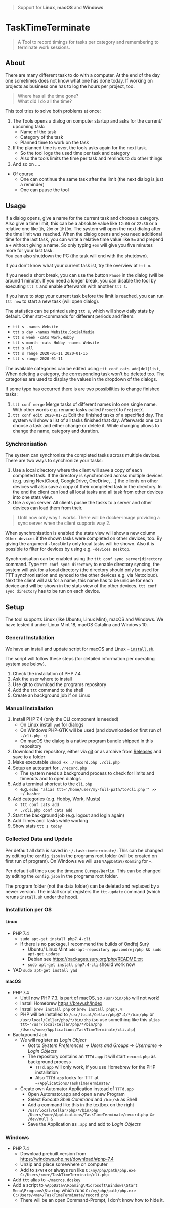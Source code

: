 > Support for **Linux**, **macOS** and **Windows**

# TaskTimeTerminate

> A Tool to record timings for tasks per category and remembering to terminate work sessions.

## About
There are many different task to do with a computer. At the end of the day one sometimes does not know what
one has done today. If working on projects as business one has to log the hours per project, too.

> Where has all the time gone?  
> What did I do all the time?


This tool tries to solve both problems at once:
1. The Tools opens a dialog on computer startup and asks for the current/ upcoming task:
    - Name of the task
    - Category of the task
    - Planned time to work on the task
2. If the planned time is over, the tools asks again for the next task.
    - So the tool logs the used time per task and category
    - Also the tools limits the time per task and reminds to do other things
3. And so on ....

- Of course
    - One can continue the same task after the limit (the next dialog is just a reminder)
    - One can pause the tool

## Usage
If a dialog opens, give a name for the current task and choose a category. Also give a time limit,
this can be a absolute value like `12:00` or `22:30` or a relative one like `1h`, `20m` or 
`1h10m`. The system will open the next dialog after the time limit was reached. 
When the dialog opens and you need additional time for the last task, you can write a relative time value 
like `5m` and prepend a `+` without giving a name. So only typing `+5m` will give you five minutes more
for your last task.  
You can also shutdown the PC (the task will end with the shutdown).

If you don't know what your current task ist, try the overview at `ttt o`.

If you need a short break, you can use the button `Pause` in the dialog (will be around 1 minute).
If you need a longer break, you can disable the tool by executing `ttt t` and enable afterwards with
another `ttt t`. 

If you have to stop your current task before the limit is reached, you can run `ttt new`
to start a new task (will open dialog).

The statistics can be printed using `ttt s`, which will show daily stats by default.
Other stat-commands for different periods and filters:
- `ttt s -names Website`
- `ttt s day -names Website,SocialMedia`
- `ttt s week -cats Work,Hobby`
- `ttt s month -cats Hobby -names Website`
- `ttt s all`
- `ttt s range 2020-01-11 2020-01-15`
- `ttt s range 2020-01-11`

The available categories can be edited using `ttt conf cats add|del|list`,
When deleting a category, the corresponding task won't be deleted too. The categories
are used to display the values in the dropdown of the dialogs.

If some typo has occurred there is are two possibilities to change finished tasks:
1. `ttt conf merge` Merge tasks of different names into one single name. With other words e.g. rename
	tasks called `ProectX` to `ProjectX`.
2. `ttt conf edit 2020-01-21` Edit the finished tasks of a specified day. The system will show a list of all
	tasks finished that day. Afterwards one can choose a task and either change or delete it.
	While changing allows to change the name, category and duration.

### Synchronisation
The system can synchronize the completed tasks across multiple devices.
There are two ways to synchronize your tasks:

1. Use a local directory where the client will save a copy of each completed task.
	If the directory is synchronized across multiple devices 
	(e.g. using NextCloud, GoogleDrive, OneDrive, ...) the clients on
	other devices will also save a copy of their completed task in the
	directory.
	In the end the client can load all local tasks and all task
	from other devices into one stats view.
2. Use a sync server. All clients pushe the tasks to a server
	and other devices can load them from their.

> Until now only way 1. works. There will be docker-image providing
> a sync server when the client supports way 2.

When synchronisation is enabled the stats view will show a new
column `Other devices` if the shown tasks were
completed on other devices, too. By giving the argument 
`-localOnly` only local tasks will be shown. Also it is possible
to filter for devices by using e.g. `-devices Desktop`.

Synchronisation can be enabled using the `ttt conf sync server|directory` command.
Type `ttt conf sync directory` to enable directory syncing, the system 
will ask for a local directory (the directory should only be used for
TTT synchronisation and synced to the other devices e.g. via Netxcloud).
Next the client will ask for a name, this name has to be unique for
each device and will be shown in the stats view of the other devices.
`ttt conf sync directory` has to be run on each device.

## Setup
The tool supports Linux (like Ubuntu, Linux Mint), macOS and Windows.
We have tested it under Linux Mint 18, macOS Catalina and Windows 10.

### General Installation
We have an install and update script for macOS and Linux &ndash; [`install.sh`](https://raw.githubusercontent.com/KIMB-technologies/TaskTimeTerminate/master/install.sh).

The script will follow these steps (for detailed information per operating system see below).
1. Check the installation of PHP 7.4
2. Ask the user where to install
3. Use git to download the programs repository
4. Add the `ttt` command to the shell
5. Create an background job if on Linux

### Manual Installation
1. Install PHP 7.4 (only the CLI component is needed)
    - On Linux install `yad` for dialogs
    - On Windows PHP-GTK will be used (and downloaded on first run of `./cli.php r`)
    - On macOS the dialog is a native program bundle shipped in this repository
2. Download this repository, either via [git](https://github.com/KIMB-technologies/TaskTimeTerminate.git)
	or as archive from [Releases](https://github.com/KIMB-technologies/TaskTimeTerminate/releases/latest) and save to a folder
3. Make executable `chmod +x ./record.php ./cli.php`
4. Setup an autostart for `./record.php`
    - The system needs a background process to check for limits and timeouts and to open dialogs
5. Add a terminal shortcut to the `cli.php`
    - e.g. `echo "alias ttt='/home/user/my-full-path/to/cli.php'" >> ~/.bashrc`
6. Add categories (e.g. Hobby, Work, Musts)
    - `ttt conf cats add`
    - `./cli.php conf cats add`
7. Start the background job (e.g. logout and login again)
8. Add Times and Tasks while working
9. Show stats `ttt s today`

### Collected Data and Update
Per default all data is saved in `~/.tasktimeterminate/`. This can be changed by editing the
`config.json` in the programs root folder (will be created on first run of program).
On Windows we will use `%AppData%/Roaming` for `~`.

Per default all times use the timezone `Europe/Berlin`. This can be changed by editing the `config.json` in the programs 
root folder.

The program folder (not the data folder) can be deleted and replaced by a newer version.
The install script registers the `ttt-update` command (which reruns `install.sh` under the hood).

### Installation per OS
#### Linux
- PHP 7.4
	- `sudo apt-get install php7.4-cli`
	- If there is no package, I recommend the builds of Ondřej Surý
		- Ubuntu/ Linux Mint `add-apt-repository ppa:ondrej/php && sudo apt-get update`
		- Debian see https://packages.sury.org/php/README.txt
		- `sudo apt-get install php7.4-cli` should work now
- YAD
	`sudo apt-get install yad`
#### macOS
- PHP 7.4
	- Until now PHP 7.3. is part of macOS, so `/usr/bin/php` will not work!
	- Install Homebrew https://brew.sh/index
	- Install `brew install php` or `brew install php@7.4`
	- PHP will be installed to `/usr/local/Cellar/php@7.4/*/bin/php` or `/usr/local/Cellar/php/*/bin/php`
		(so use something like this `alias ttt="/usr/local/Cellar/php/*/bin/php /Users/<me>/Applications/TaskTimeTerminate/cli.php`)
- Background Job
	- We will register as *Login Object*
		- Got to *System Preferences &rarr; Users and Groups &rarr; Username &rarr; Login Objects*
		- The repository contains an `TTTd.app` it will start `record.php` as background process
			- `TTTd.app` will only work, if you use Homebrew for the PHP installation
			- Also `TTTd.app` looks for TTT at `~/Applications/TaskTimeTerminate/`
	- Create own Automator Application instead of `TTTd.app`
		- Open Automator.app and open a new Program
		- Select *Execute Shell Command* and `/bin/sh` as Shell
		- Add a command like this in the textbox on the right
		- `/usr/local/Cellar/php/*/bin/php /Users/<me>/Applications/TaskTimeTerminate/record.php &> /dev/null &`
		- Save the Application as `.app` and add to *Login Objects*
### Windows
- PHP 7.4
	- Download prebuilt version from https://windows.php.net/download/#php-7.4
	- Unzip and place somewhere on computer
	- Add to `$PATH` or always run like `C:/my/php/path/php.exe C:/Users/<me>/TaskTimeTerminate/cli.php`
- Add `ttt` alias to `~/macros.doskey`
- Add a script to `%AppData%\Roaming\Microsoft\Windows\Start Menu\Programs\Startup` which
	runs `C:/my/php/path/php.exe C:/Users/<me>/TaskTimeTerminate/record.php`
	- There will be an open Command-Prompt, I don't know how to hide it.